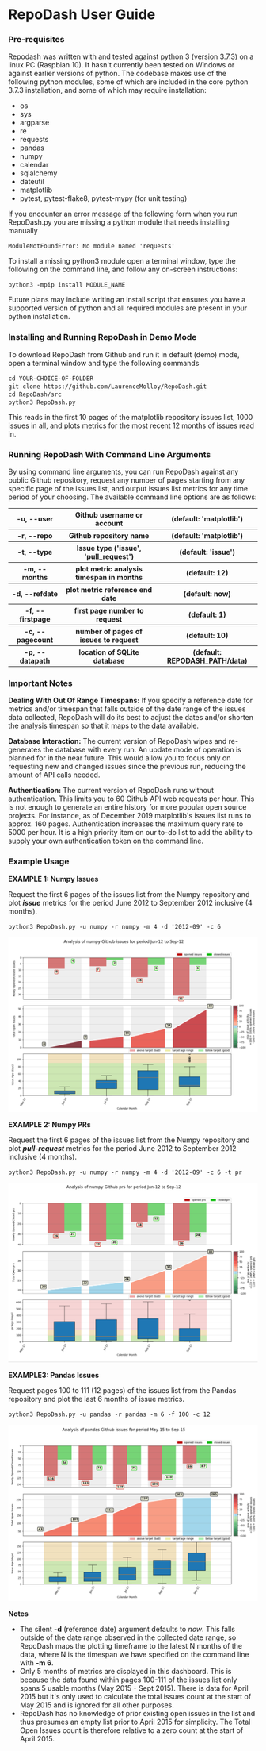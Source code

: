 <h1>RepoDash User Guide</h1>

<h3>Pre-requisites</h3>

Repodash was written with and tested against python 3 (version 3.7.3) on a linux PC (Raspbian 10). It hasn't 
currently been tested on Windows or against earlier versions of python. The codebase makes use of the following 
python modules, some of which are included in the core python 3.7.3 installation, and some of which may 
require installation:

- os
- sys
- argparse
- re
- requests
- pandas
- numpy
- calendar
- sqlalchemy
- dateutil
- matplotlib
- pytest, pytest-flake8, pytest-mypy (for unit testing)

If you encounter an error message of the following form when you run RepoDash.py you are missing a python module 
that needs installing manually

    ModuleNotFoundError: No module named 'requests'

To install a missing python3 module open a terminal window, type the following on the command line, and follow any 
on-screen instructions:

    python3 -mpip install MODULE_NAME

Future plans may include writing an install script that ensures you have a supported version of python and all 
required modules are present in your python installation.

<h3>Installing and Running RepoDash in Demo Mode</h3>

To download RepoDash from Github and run it in default (demo) mode, open a terminal window and 
type the following commands 

    cd YOUR-CHOICE-OF-FOLDER
    git clone https://github.com/LaurenceMolloy/RepoDash.git
    cd RepoDash/src
    python3 RepoDash.py

This reads in the first 10 pages of the matplotlib repository issues list, 1000 issues in all, 
and plots metrics for the most recent 12 months of issues read in.

<h3>Running RepoDash With Command Line Arguments</h3>

By using command line arguments, you can run RepoDash against any public Github repository, request 
any number of pages starting from any specific page of the issues list, and output issues list metrics
for any time period of your choosing. The available command line options are as follows:

<p>
<table>
<tr><th>-u, --user</th>          <th>Github username or account</th>              <th>(default: 'matplotlib')</th></tr>
<tr><th>-r, --repo</th>          <th>Github repository name</th>                  <th>(default: 'matplotlib')</th></tr>
<tr><th>-t, --type</th>          <th>Issue type ('issue', 'pull_request')</th>    <th>(default: 'issue')</th></tr>
<tr><th>-m, --months</th>        <th>plot metric analysis timespan in months</th> <th>(default: 12)</th></tr>
<tr><th>-d, --refdate</th>       <th>plot metric reference end date</th>          <th>(default: now)</th></tr>
<tr><th>-f, --firstpage</th>     <th>first page number to request</th>            <th>(default: 1)</th></tr>
<tr><th>-c, --pagecount</th>     <th>number of pages of issues to request</th>    <th>(default: 10)</th></tr>
<tr><th>-p, --datapath</th>      <th>location of SQLite database</th>             <th>(default: REPODASH_PATH/data)</th></tr>
</table>
</p>

<h3>Important Notes</h3>

**Dealing With Out Of Range Timespans:** If you specify a reference date for metrics and/or timespan 
that falls outside of the date range of the issues data collected, RepoDash will do its best to adjust 
the dates and/or shorten the analysis timespan so that it maps to the data available.

**Database Interaction:** The current version of RepoDash wipes and re-generates the database with every run. 
An update mode of operation is planned for in the near future. This would allow you to focus only on 
requesting new and changed issues since the previous run, reducing the amount of API calls needed.

**Authentication:** The current version of RepoDash runs without authentication. This limits you to 60 
Github API web requests per hour. This is not enough to generate an entire history for more popular open 
source projects. For instance, as of December 2019 matplotlib's issues list runs to approx. 160 pages. 
Authentication increases the maximum query rate to 5000 per hour. It is a high priority item on our 
to-do list to add the ability to supply your own authentication token on the command line.

<h3>Example Usage</h3>

**EXAMPLE 1: Numpy Issues** 

Request the first 6 pages of the issues list from the Numpy repository and plot _**issue**_ metrics for the period June 2012 
to September 2012 inclusive (4 months).

    python3 RepoDash.py -u numpy -r numpy -m 4 -d '2012-09' -c 6

![Screenshot](images/RepoDash_UserGuide_Ex1_Numpy_issue.png)


**EXAMPLE 2: Numpy PRs** 

Request the first 6 pages of the issues list from the Numpy repository and plot _**pull-request**_ metrics for the period June 2012 
to September 2012 inclusive (4 months).

    python3 RepoDash.py -u numpy -r numpy -m 4 -d '2012-09' -c 6 -t pr

![Screenshot](images/RepoDash_UserGuide_Ex2_Numpy_pr.png)


**EXAMPLE3: Pandas Issues** 

Request pages 100 to 111 (12 pages) of the issues list from the Pandas repository and plot the last 6 months of issue 
metrics.

    python3 RepoDash.py -u pandas -r pandas -m 6 -f 100 -c 12

![Screenshot](images/RepoDash_UserGuide_Ex3_Pandas_issue.png)

**Notes**
- The silent **-d** (reference date) argument defaults to _now_. This falls outside of the date range observed in the 
collected date range, so RepoDash maps the plotting timeframe to the latest N months of the data, where N is the timespan 
we have specified on the command line with **-m 6**.</li>
- Only 5 months of metrics are displayed in this dashboard. This is because the data found within pages 100-111 of the 
issues list only spans 5 usable months (May 2015 - Sept 2015). There is data for April 2015 but it's only used to calculate
the total issues count at the start of May 2015 and is ignored for all other purposes.</li>
- RepoDash has no knowledge of prior existing open issues in the list and thus presumes an empty list prior to April 2015 
for simplicity. The Total Open Issues count is therefore relative to a zero count at the start of April 2015.</li>




